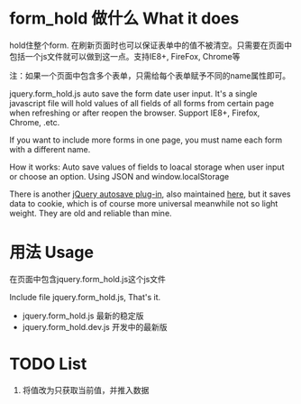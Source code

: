 form_hold 做什么 What it does
=========
hold住整个form. 在刷新页面时也可以保证表单中的值不被清空。只需要在页面中包括一个js文件就可以做到这一点。支持IE8+, FireFox, Chrome等

注：如果一个页面中包含多个表单，只需给每个表单赋予不同的name属性即可。

jquery.form_hold.js auto save the form date user input. It's a single javascript file will hold values of all fields of all forms from certain page when refreshing or after reopen the browser.
Support IE8+, Firefox, Chrome, .etc.

If you want to include more forms in one page, you must name each form with a different name.

How it works:
Auto save values of fields to loacal storage when user input or choose an option.
Using JSON and window.localStorage

There is another [jQuery autosave plug-in](http://rikrikrik.com/jquery/autosave/), also maintained [here](https://github.com/sg552/auto_save),  but it saves data to cookie, which is of course more universal meanwhile not so light weight. They are old and reliable than mine.

用法 Usage
=========
在页面中包含jquery.form_hold.js这个js文件

Include file jquery.form_hold.js, That's it.

* jquery.form_hold.js 最新的稳定版
* jquery.form_hold.dev.js 开发中的最新版

TODO List
=========
1. 将值改为只获取当前值，并推入数据

